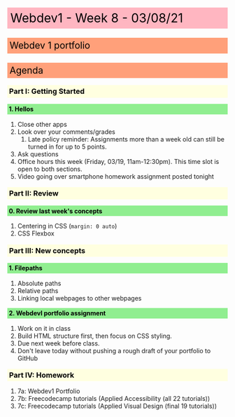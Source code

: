 <style>
    h1,h2,h3,h4,h5,h6 {color: black; padding: .25em; margin-bottom: .5em; margin-top: 1em; font-weight: bold;}
    h1 {background: lightpink; font-weight: 400;}
    h2 {background: lightsalmon; margin-bottom: .75em; font-weight: 400;}
    h3 {background: lightyellow;}
    h4 {background: lightgreen;}
    h5 {background: lightblue;}
    h6 {background: plum;}
    img {max-width: 200px;}
</style>

# Webdev1 - Week 8 - 03/08/21
## Webdev 1 portfolio

## Agenda
### Part I: Getting Started
#### 1. Hellos
   1. Close other apps
   2. Look over your comments/grades
      1. Late policy reminder: Assignments more than a week old can still be turned in for up to 5 points.
   3. Ask questions
   4. Office hours this week (Friday, 03/19, 11am-12:30pm). This time slot is open to both sections.
   5. Video going over smartphone homework assignment posted tonight


### Part II: Review
#### 0. Review last week's concepts
  1. Centering in CSS (`margin: 0 auto`)
  2. CSS Flexbox

### Part III: New concepts
#### 1. Filepaths
   1. Absolute paths
   2. Relative paths
   3. Linking local webpages to other webpages

#### 2. WebdevI portfolio assignment
   1. Work on it in class
   2. Build HTML structure first, then focus on CSS styling.
   3. Due next week before class.
   4. Don't leave today without pushing a rough draft of your portfolio to GitHub

### Part IV: Homework
   1. 7a: Webdev1 Portfolio
   2. 7b: Freecodecamp tutorials (Applied Accessibility (all 22 tutorials))
   3. 7c: Freecodecamp tutorials (Applied Visual Design (final 19 tutorials))
    